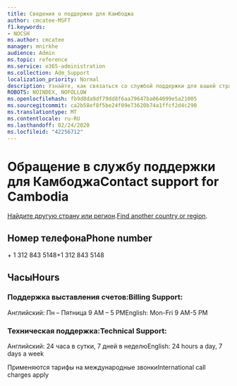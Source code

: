```yaml
---
title: Сведения о поддержке для Камбоджа
author: cmcatee-MSFT
f1.keywords:
- NOCSH
ms.author: cmcatee
manager: mnirkhe
audience: Admin
ms.topic: reference
ms.service: o365-administration
ms.collection: Adm_Support
localization_priority: Normal
description: Узнайте, как связаться со службой поддержки для вашей страны или региона.
ROBOTS: NOINDEX, NOFOLLOW
ms.openlocfilehash: fb9d8da9df79dd8f6aa79647ba064099e5a21005
ms.sourcegitcommit: ca2b58ef8f5be24f09e73620b74a1ffcf2d4c290
ms.translationtype: MT
ms.contentlocale: ru-RU
ms.lasthandoff: 02/24/2020
ms.locfileid: "42256712"
---
```

# <a name="contact-support-for-cambodia"></a><span data-ttu-id="7af4e-103">Обращение в службу поддержки для Камбоджа</span><span class="sxs-lookup"><span data-stu-id="7af4e-103">Contact support for Cambodia</span></span>

<span data-ttu-id="7af4e-104">[Найдите другую страну или регион](../contact-support-for-business-products.md).</span><span class="sxs-lookup"><span data-stu-id="7af4e-104">[Find another country or region](../contact-support-for-business-products.md).</span></span>

## <a name="phone-number"></a><span data-ttu-id="7af4e-105">Номер телефона</span><span class="sxs-lookup"><span data-stu-id="7af4e-105">Phone number</span></span>
<span data-ttu-id="7af4e-106">+ 1 312 843 5148</span><span class="sxs-lookup"><span data-stu-id="7af4e-106">+1 312 843 5148</span></span>

## <a name="hours"></a><span data-ttu-id="7af4e-107">Часы</span><span class="sxs-lookup"><span data-stu-id="7af4e-107">Hours</span></span>
### <a name="billing-support"></a><span data-ttu-id="7af4e-108">Поддержка выставления счетов:</span><span class="sxs-lookup"><span data-stu-id="7af4e-108">Billing Support:</span></span>

<span data-ttu-id="7af4e-109">Английский: Пн – Пятница 9 AM – 5 PM</span><span class="sxs-lookup"><span data-stu-id="7af4e-109">English: Mon-Fri 9 AM-5 PM</span></span>

### <a name="technical-support"></a><span data-ttu-id="7af4e-110">Техническая поддержка:</span><span class="sxs-lookup"><span data-stu-id="7af4e-110">Technical Support:</span></span>

<span data-ttu-id="7af4e-111">Английский: 24 часа в сутки, 7 дней в неделю</span><span class="sxs-lookup"><span data-stu-id="7af4e-111">English: 24 hours a day, 7 days a week</span></span>

<span data-ttu-id="7af4e-112">Применяются тарифы на международные звонки</span><span class="sxs-lookup"><span data-stu-id="7af4e-112">International call charges apply</span></span>